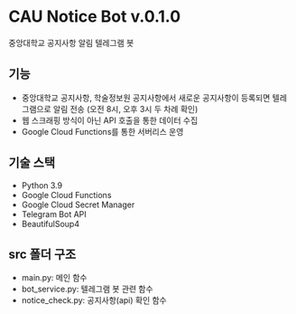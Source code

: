# CAU Notice Bot v.0.1.0

중앙대학교 공지사항 알림 텔레그램 봇

## 기능

- 중앙대학교 공지사항, 학술정보원 공지사항에서 새로운 공지사항이 등록되면 텔레그램으로 알림 전송 (오전 8시, 오후 3시 두 차례 확인)
- 웹 스크래핑 방식이 아닌 API 호출을 통한 데이터 수집
- Google Cloud Functions를 통한 서버리스 운영


## 기술 스택

- Python 3.9
- Google Cloud Functions
- Google Cloud Secret Manager
- Telegram Bot API
- BeautifulSoup4


## src 폴더 구조

- main.py: 메인 함수
- bot_service.py: 텔레그램 봇 관련 함수
- notice_check.py: 공지사항(api) 확인 함수
